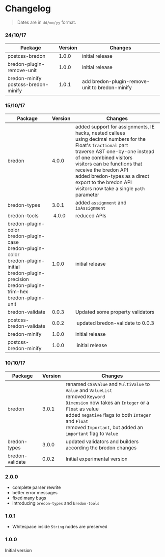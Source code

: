 # Changelog

> Dates are in `dd/mm/yy` format.

### 24/10/17
| Package | Version | Changes |
| ------- | ------- | ------- |
| postcss-bredon | 1.0.0 | initial release |
| bredon-plugin-remove-unit | 1.0.0 | initial release |
| bredon-minify<br>postcss-bredon-minify | 1.0.1 | add bredon-plugin-remove-unit to bredon-minify |

### 15/10/17
| Package | Version | Changes |
| ------- | ------- | ------- |
| bredon | 4.0.0 | added support for assignments, IE hacks, nested callees<br>using decimal numbers for the Float's `fractional` part<br>traverse AST one-by-one instead of one combined visitors<br>visitors can be functions that receive the bredon API<br>added bredon-types as a direct export to the bredon API<br>visitors now take a single `path` parameter |
| bredon-types | 3.0.1 | added `assignment` and `isAssignment` |
| bredon-tools | 4.0.0 | reduced APIs |
| bredon-plugin-color<br>bredon-plugin-case<br>bredon-plugin-color<br>bredon-plugin-initial<br>bredon-plugin-precision<br>bredon-plugin-trim-hex<br>bredon-plugin-unit | 1.0.0 | initial release |
| bredon-validate | 0.0.3 | Updated some property validators |
| postcss-bredon-validate | 0.0.2 | updated bredon-validate to 0.0.3 |
| bredon-minify | 1.0.0 | initial release |
| postcss-bredon-minify | 1.0.0 | initial release |

### 10/10/17
| Package | Version | Changes |
| ------- | ------- | ------- |
| bredon | 3.0.1 | renamed `CSSValue` and `MultiValue` to `Value` and `ValueList`<br>removed `Keyword`<br>`Dimension` now takes an `Integer` or a `Float` as value<br>added `negative` flags to both `Integer` and `Float`<br>removed `Important`, but added an `important` flag to `Value` |
| bredon-types | 3.0.0 | updated validators and builders according the bredon changes |
| bredon-validate | 0.0.2 | Initial experimental version |

### 2.0.0
* complete parser rewrite
* better error messages
* fixed many bugs
* introducing `bredon-types` and `bredon-tools`

### 1.0.1
* Whitespace inside `String` nodes are preserved

### 1.0.0
Initial version
